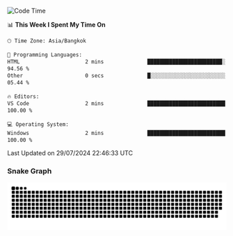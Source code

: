 <!--START_SECTION:waka-->
![Code Time](http://img.shields.io/badge/Code%20Time-2%20mins-blue)

📊 **This Week I Spent My Time On** 

```text
🕑︎ Time Zone: Asia/Bangkok

💬 Programming Languages: 
HTML                     2 mins              ████████████████████████░   94.56 % 
Other                    0 secs              █░░░░░░░░░░░░░░░░░░░░░░░░   05.44 % 

🔥 Editors: 
VS Code                  2 mins              █████████████████████████   100.00 % 

💻 Operating System: 
Windows                  2 mins              █████████████████████████   100.00 % 
```


 Last Updated on 29/07/2024 22:46:33 UTC
<!--END_SECTION:waka-->

### Snake Graph
![snake graph](https://github.com/tqlucitvn/tqlucitvn/blob/snake-graph-output/github-contribution-grid-snake.svg)
